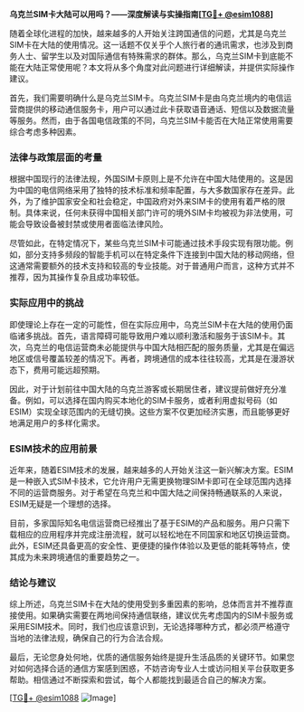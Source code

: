 **乌克兰SIM卡大陆可以用吗？——深度解读与实操指南[[TG💪+ @esim1088](https://t.me/s/esim1088)]**

随着全球化进程的加快，越来越多的人开始关注跨国通信的问题，尤其是乌克兰SIM卡在大陆的使用情况。这一话题不仅关乎个人旅行者的通讯需求，也涉及到商务人士、留学生以及对国际通信有特殊需求的群体。那么，乌克兰SIM卡到底能不能在大陆正常使用呢？本文将从多个角度对此问题进行详细解读，并提供实际操作建议。

首先，我们需要明确什么是乌克兰SIM卡。乌克兰SIM卡是由乌克兰境内的电信运营商提供的移动通信服务卡，用户可以通过此卡获取语音通话、短信以及数据流量等服务。然而，由于各国电信政策的不同，乌克兰SIM卡能否在大陆正常使用需要综合考虑多种因素。

### 法律与政策层面的考量

根据中国现行的法律法规，外国SIM卡原则上是不允许在中国大陆使用的。这是因为中国的电信网络采用了独特的技术标准和频率配置，与大多数国家存在差异。此外，为了维护国家安全和社会稳定，中国政府对外来SIM卡的使用有着严格的限制。具体来说，任何未获得中国相关部门许可的境外SIM卡均被视为非法使用，可能会导致设备被封禁或使用者面临法律风险。

尽管如此，在特定情况下，某些乌克兰SIM卡可能通过技术手段实现有限功能。例如，部分支持多频段的智能手机可以在特定条件下连接到中国大陆的移动网络，但这通常需要额外的技术支持和较高的专业技能。对于普通用户而言，这种方式并不推荐，因为其操作复杂且成功率较低。

### 实际应用中的挑战

即使理论上存在一定的可能性，但在实际应用中，乌克兰SIM卡在大陆的使用仍面临诸多挑战。首先，语言障碍可能导致用户难以顺利激活和服务于该SIM卡。其次，乌克兰的电信运营商未必能提供与中国大陆相匹配的服务质量，尤其是在偏远地区或信号覆盖较差的情况下。再者，跨境通信的成本往往较高，尤其是在漫游状态下，费用可能远超预期。

因此，对于计划前往中国大陆的乌克兰游客或长期居住者，建议提前做好充分准备。例如，可以选择在国内购买本地化的SIM卡服务，或者利用虚拟号码（如ESIM）实现全球范围内的无缝切换。这些方案不仅更加经济实惠，而且能够更好地满足用户的多样化需求。

### ESIM技术的应用前景

近年来，随着ESIM技术的发展，越来越多的人开始关注这一新兴解决方案。ESIM是一种嵌入式SIM卡技术，它允许用户无需更换物理SIM卡即可在全球范围内选择不同的运营商服务。对于希望在乌克兰和中国大陆之间保持畅通联系的人来说，ESIM无疑是一个理想的选择。

目前，多家国际知名电信运营商已经推出了基于ESIM的产品和服务。用户只需下载相应的应用程序并完成注册流程，就可以轻松地在不同国家和地区切换运营商。此外，ESIM还具备更高的安全性、更便捷的操作体验以及更低的能耗等特点，使其成为未来跨境通信的重要趋势之一。

### 结论与建议

综上所述，乌克兰SIM卡在大陆的使用受到多重因素的影响，总体而言并不推荐直接使用。如果确实需要在两地间保持通信联络，建议优先考虑国内的SIM卡服务或采用ESIM技术。同时，我们也应该意识到，无论选择哪种方式，都必须严格遵守当地的法律法规，确保自己的行为合法合规。

最后，无论您身处何地，优质的通信服务始终是提升生活品质的关键环节。如果您对如何选择合适的通信方案感到困惑，不妨咨询专业人士或访问相关平台获取更多帮助。相信通过不断探索和尝试，每个人都能找到最适合自己的解决方案。

[[TG💪+ @esim1088](https://t.me/s/esim1088) ![Image](https://i.postimg.cc/4NQfJmqS/Snipaste-2025-05-13-00-14-12.png)]